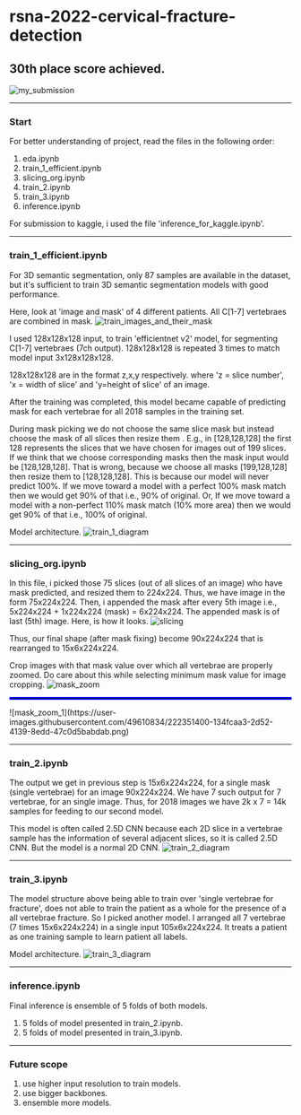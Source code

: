 # rsna-2022-cervical-fracture-detection
## 30th place score achieved.
![my_submission](https://user-images.githubusercontent.com/49610834/221353934-20d43467-4874-426b-ba17-79597f800f43.png)

-----

### Start 
For better understanding of project, read the files in the following order:
1. eda.ipynb 
2. train_1_efficient.ipynb
3. slicing_org.ipynb
4. train_2.ipynb
5. train_3.ipynb
6. inference.ipynb

For submission to kaggle, i used the file 'inference_for_kaggle.ipynb'.

-----

### train_1_efficient.ipynb
For 3D semantic segmentation, only 87 samples are available in the dataset, but it's sufficient to train 3D semantic segmentation models with good performance.

Here, look at 'image and mask' of 4 different patients. All C[1-7] vertebraes are combined in mask.
![train_images_and_their_mask](https://user-images.githubusercontent.com/49610834/221358169-bf5c2665-0a30-4c6c-a36b-f3e659d9d37b.png)


I used 128x128x128 input, to train 'efficientnet v2' model, for segmenting C[1-7] vertebraes (7ch output). 128x128x128 is repeated 3 times to match model input 3x128x128x128.

128x128x128 are in the format z,x,y respectively. where 'z = slice number', 'x = width of slice' and 'y=height of slice' of an image.

After the training was completed, this model became capable of predicting mask for each vertebrae for all 2018 samples in the training set.

During mask picking we do not choose the same slice mask but instead choose the mask of all slices then resize them . E.g., in [128,128,128] the first 128 represents the slices that we have chosen for images out of 199 slices. If we think that we choose corresponding masks then the mask input would be [128,128,128]. That is wrong, because we choose all masks [199,128,128] then resize them to [128,128,128]. This is because our model will never predict 100%. If we move toward a model with a perfect 100% mask match then we would get 90% of that i.e., 90% of original. Or, If we move toward a model with a non-perfect 110% mask match (10% more area)  then we would get 90% of that i.e., 100% of original.

Model architecture.
![train_1_diagram](https://user-images.githubusercontent.com/49610834/221358709-19470e68-d316-430a-b966-11de867b1927.jpg)

-----

### slicing_org.ipynb
In this file, i picked those 75 slices (out of all slices of an image) who have mask predicted, and resized them to 224x224. Thus, we have image in the form 75x224x224. Then, i appended the mask after every 5th image i.e., 5x224x224 + 1x224x224 (mask) = 6x224x224. The appended mask is of last (5th) image. Here, is how it looks.
![slicing](https://user-images.githubusercontent.com/49610834/221360768-d5440179-6e1b-4f83-937c-7a2faa5d4200.png)

Thus, our final shape (after mask fixing) become 90x224x224 that is rearranged to 15x6x224x224.

Crop images with  that mask value over which all vertebrae are properly zoomed. Do care about this while selecting minimum mask value for image cropping.
![mask_zoom](https://user-images.githubusercontent.com/49610834/222351366-fe3640ea-6167-4944-bdf7-bb45bdb1541a.png)
<hr style="border:2px solid blue">
![mask_zoom_1](https://user-images.githubusercontent.com/49610834/222351400-134fcaa3-2d52-4139-8edd-47c0d5babdab.png)

-----

### train_2.ipynb
The output we get in previous step is 15x6x224x224, for a single mask (single vertebrae) for an image 90x224x224. We have 7 such output for 7 vertebrae, for an single image. Thus, for 2018 images we have 2k x 7 = 14k samples for feeding to our second model. 

This model is often called 2.5D CNN because each 2D slice in a vertebrae sample has the information of several adjacent slices, so it is called 2.5D CNN. But the model is a normal 2D CNN.
![train_2_diagram](https://user-images.githubusercontent.com/49610834/221361642-c8ede1a3-5cad-410d-84bb-feacd25ad30c.jpg)

-----

### train_3.ipynb
The model structure above being able to train over 'single vertebrae for fracture', does not able to train the patient as a whole for the presence of a all vertebrae fracture. So I picked another model. I arranged all 7 vertebrae (7 times 15x6x224x224) in a single input 105x6x224x224. It treats a patient as one training sample to learn patient all labels.

Model architecture.
![train_3_diagram](https://user-images.githubusercontent.com/49610834/221361931-21286688-7cee-45ff-aebb-05a8a970d283.jpg)

-----

### inference.ipynb
Final inference is ensemble of 5 folds of both models.
1. 5 folds of model presented in train_2.ipynb.
2. 5 folds of model presented in train_3.ipynb.

-----

### Future scope
1. use higher input resolution to train models.
2. use bigger backbones.
3. ensemble more models.
